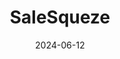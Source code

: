 ---  
layout: startup_page  
title: "SaleSqueze"  
id: "salesqueze.com"  
permalink: "/salesquezesalesqueze.com06122024/"  
website: "https://salesqueze.com/"  
funding_round: "Seed"  
funding_amount: "$1.5M"  
investors: "Underline Ventures, Robin Capital, Fortech Investments, Super-Angels, Klub 20, Xenia Muntean, Christoph Zoeller, Bjorn W. Schäfer"  
about: "SaleSqueze is a Slovenian sales management platform for manufacturers of complex products. It provides a seamless, automated lead-to-order process with AI-powered visualization and sales intelligence, aiming to create a 'Tesla-like' experience for B2B sales of complex goods."  
markets: "Sales Management, Manufacturing, AI, CPQ, E-Commerce, Software"  
hq: "Skofja Loka, Skofja Loka Commune, Slovenia"  
founded_year: "2020"  
linkedin: "https://www.linkedin.com/company/salesqueze"  
twitter: "https://twitter.com/SaleSqueze"  
instagram: ""  
facebook: "https://www.facebook.com/salesqueze"  
crunchbase: "https://www.crunchbase.com/organization/salesqueze"  
pitchbook: ""  

date_display: "12-Jun-2024"  
date: "2024-06-12"

# SEO Optimization  
meta_title: "SaleSqueze - Seed Funding ($1.5M)"  
meta_description: "SaleSqueze, SaleSqueze is a Slovenian sales management platform for manufacturers of complex products. It provides a seamless, automated lead-to-order process wit..."  
meta_keywords: "SaleSqueze, Sales Management, Manufacturing, AI, CPQ, E-Commerce, Software, Seed funding"  
canonical_url: "https://startup.projectstartups.com/salesquezesalesqueze.com06122024/"  
---
